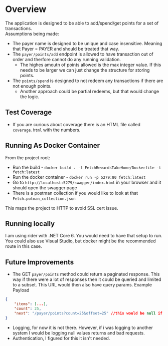 # Overview
The application is designed to be able to add/spend/get points for a set of transactions.  
Assumptions being made:
- The payer name is designed to be unique and case insensitive.  Meaning that Payer = PAYER and should be treated that way.
- The `payer/points/add` endpoint is allowed to have transaction out of order and therfore cannot do any running validation.
    - The highes amoutn of points allowed is the max integer value.  If this needs to be larger we can just change the structure for storing points.
- The `points/spend` is designed to not redeem any transactions if there are not enough points.
    - Another approach could be partial redeems, but that would change the logic.

## Test Coverage
- If you are curious about coverage there is an HTML file called `coverage.html` with the numbers.

## Running As Docker Container
From the project root:
- Run the build - `docker build . -f FetchRewardsTakeHome/Dockerfile -t fetch:latest`
- Run the docker container - `docker run -p 5279:80 fetch:latest`
- Go to `http://localhost:5279/swagger/index.html` in your browser and it should open the swagger page
- There is a postman collection if you would like to look at that `Fetch.potman_collection.json`

This maps the project to HTTP to avoid SSL cert issue.

## Running locally
I am using rider with .NET Core 6.  You would need to have that setup to run.  You could also use Visual Studio, but docker might be the recommended route in this case.

## Future Improvements
- The GET `payer/points` method could return a paginated response.  This way if there were a lot of responses then it could be queried and limited to a subset. This URL would then also have query params.
Example Payload
```json
{
    "items": [...],
    "count": 25,
    "next": "/payer/points?count=25&offset=25" //this would be null if there was no next
}
```
- Logging, for now it is not there.  However, if i was logging to another system I would be logging null values returns and bad requests.
- Authentication, I figured for this it isn't needed.

